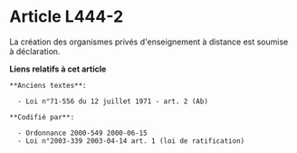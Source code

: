 # Article L444-2

La création des organismes privés d'enseignement à distance est soumise à déclaration.

**Liens relatifs à cet article**

	**Anciens textes**:

	  - Loi n°71-556 du 12 juillet 1971 - art. 2 (Ab)

	**Codifié par**:

	  - Ordonnance 2000-549 2000-06-15
	  - Loi n°2003-339 2003-04-14 art. 1 (loi de ratification)
